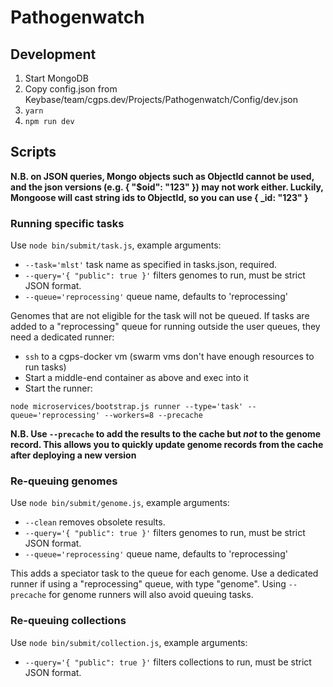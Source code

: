 # Pathogenwatch

## Development

1. Start MongoDB
2. Copy config.json from Keybase/team/cgps.dev/Projects/Pathogenwatch/Config/dev.json
3. `yarn`
4. `npm run dev`

## Scripts

**N.B. on JSON queries, Mongo objects such as ObjectId cannot be used, and the json versions (e.g. { "$oid": "123" }) may not work either. Luckily, Mongoose will cast string ids to ObjectId, so you can use { _id: "123" }**

### Running specific tasks

Use `node bin/submit/task.js`, example arguments:

* `--task='mlst'` task name as specified in tasks.json, required.
* `--query='{ "public": true }'` filters genomes to run, must be strict JSON format.
* `--queue='reprocessing'` queue name, defaults to 'reprocessing'

Genomes that are not eligible for the task will not be queued. If tasks are added to a "reprocessing" queue for running outside the user queues, they need a dedicated runner:

* `ssh` to a cgps-docker vm (swarm vms don't have enough resources to run tasks)
* Start a middle-end container as above and exec into it
* Start the runner:
```
node microservices/bootstrap.js runner --type='task' --queue='reprocessing' --workers=8 --precache
```
**N.B. Use `--precache` to add the results to the cache but _not_ to the genome record. This allows you to quickly update genome records from the cache after deploying a new version**

### Re-queuing genomes

Use `node bin/submit/genome.js`, example arguments:

* `--clean` removes obsolete results.
* `--query='{ "public": true }'` filters genomes to run, must be strict JSON format.
* `--queue='reprocessing'` queue name, defaults to 'reprocessing'

This adds a speciator task to the queue for each genome. Use a dedicated runner if using a "reprocessing" queue, with type "genome". Using `--precache` for genome runners will also avoid queuing tasks.

### Re-queuing collections

Use `node bin/submit/collection.js`, example arguments:

* `--query='{ "public": true }'` filters collections to run, must be strict JSON format.
